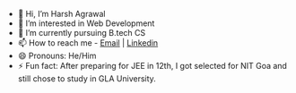 - 👋 Hi, I’m Harsh Agrawal
- 👀 I’m interested in Web Development
- 🌱 I’m currently pursuing B.tech CS
- 📫 How to reach me - [Email](mailto:letmecod@gmail.com) | [Linkedin](https://www.linkedin.com/in/swe-harshagrawal)
- 😄 Pronouns: He/Him
- ⚡ Fun fact: After preparing for JEE in 12th, I got selected for NIT Goa and still chose to study in GLA University.

